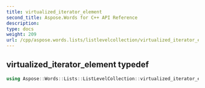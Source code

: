 ```yaml
---
title: virtualized_iterator_element
second_title: Aspose.Words for C++ API Reference
description: 
type: docs
weight: 209
url: /cpp/aspose.words.lists/listlevelcollection/virtualized_iterator_element/
---
```

## virtualized_iterator_element typedef




```cpp
using Aspose::Words::Lists::ListLevelCollection::virtualized_iterator_element =  typename iterator_holder_type::virtualized_iterator_element
```

